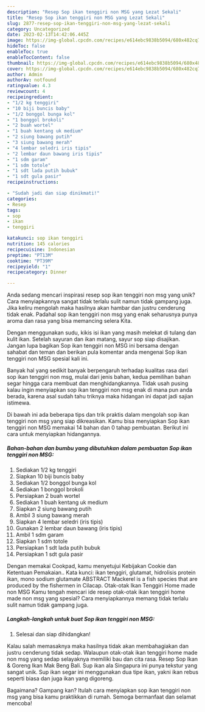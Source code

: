 ```yaml
---
description: "Resep Sop ikan tenggiri non MSG yang Lezat Sekali"
title: "Resep Sop ikan tenggiri non MSG yang Lezat Sekali"
slug: 2877-resep-sop-ikan-tenggiri-non-msg-yang-lezat-sekali
category: Uncategorized
date: 2023-02-13T14:42:06.445Z
image: https://img-global.cpcdn.com/recipes/e614ebc9838b5094/680x482cq70/sop-ikan-tenggiri-non-msg-foto-resep-utama.jpg
hideToc: false
enableToc: true
enableTocContent: false
thumbnail: https://img-global.cpcdn.com/recipes/e614ebc9838b5094/680x482cq70/sop-ikan-tenggiri-non-msg-foto-resep-utama.jpg
cover: https://img-global.cpcdn.com/recipes/e614ebc9838b5094/680x482cq70/sop-ikan-tenggiri-non-msg-foto-resep-utama.jpg
author: Admin
authorAv: notfound
ratingvalue: 4.3
reviewcount: 4
recipeingredient:
- "1/2 kg tenggiri"
- "10 biji buncis baby"
- "1/2 bonggol bunga kol"
- "1 bonggol brokoli"
- "2 buah wortel"
- "1 buah kentang uk medium"
- "2 siung bawang putih"
- "3 siung bawang merah"
- "4 lembar seledri iris tipis"
- "2 lembar daun bawang iris tipis"
- "1 sdm garam"
- "1 sdm totole"
- "1 sdt lada putih bubuk"
- "1 sdt gula pasir"
recipeinstructions:

- "Sudah jadi dan siap dinikmati!"
categories:
- Resep
tags:
- sop
- ikan
- tenggiri

katakunci: sop ikan tenggiri 
nutrition: 145 calories
recipecuisine: Indonesian
preptime: "PT13M"
cooktime: "PT39M"
recipeyield: "1"
recipecategory: Dinner

---
```





Anda sedang mencari inspirasi resep sop ikan tenggiri non msg yang unik? Cara menyiapkannya sangat tidak terlalu sulit namun tidak gampang juga. Jika keliru mengolah maka hasilnya akan hambar dan justru cenderung tidak enak. Padahal sop ikan tenggiri non msg yang enak seharusnya punya aroma dan rasa yang bisa memancing selera Kita.





Dengan menggunakan sudu, kikis isi ikan yang masih melekat di tulang dan kulit ikan. Setelah sayuran dan ikan matang, sayur sop siap disajikan. Jangan lupa bagikan Sop ikan tenggiri non MSG ini bersama dengan sahabat dan teman dan berikan pula komentar anda mengenai Sop ikan tenggiri non MSG spesial kali ini.

Banyak hal yang sedikit banyak berpengaruh terhadap kualitas rasa dari sop ikan tenggiri non msg, mulai dari jenis bahan, kedua pemilihan bahan segar hingga cara membuat dan menghidangkannya. Tidak usah pusing kalau ingin menyiapkan sop ikan tenggiri non msg enak di mana pun anda berada, karena asal sudah tahu triknya maka hidangan ini dapat jadi sajian istimewa.






Di bawah ini ada beberapa tips dan trik praktis dalam mengolah sop ikan tenggiri non msg yang siap dikreasikan. Kamu bisa menyiapkan Sop ikan tenggiri non MSG memakai 14 bahan dan 0 tahap pembuatan. Berikut ini cara untuk menyiapkan hidangannya.

<!--inarticleads1-->

##### Bahan-bahan dan bumbu yang dibutuhkan dalam pembuatan Sop ikan tenggiri non MSG:

1. Sediakan 1/2 kg tenggiri
1. Siapkan 10 biji buncis baby
1. Sediakan 1/2 bonggol bunga kol
1. Sediakan 1 bonggol brokoli
1. Persiapkan 2 buah wortel
1. Sediakan 1 buah kentang uk medium
1. Siapkan 2 siung bawang putih
1. Ambil 3 siung bawang merah
1. Siapkan 4 lembar seledri (iris tipis)
1. Gunakan 2 lembar daun bawang (iris tipis)
1. Ambil 1 sdm garam
1. Siapkan 1 sdm totole
1. Persiapkan 1 sdt lada putih bubuk
1. Persiapkan 1 sdt gula pasir


Dengan memakai Cookpad, kamu menyetujui Kebijakan Cookie dan Ketentuan Pemakaian.. Kata kunci: ikan tenggiri, glutamat, hidrolisis protein ikan, mono sodium glutamate ABSTRACT Mackerel is a fish species that are produced by the fishermen in Cilacap. Otak-otak Ikan Tenggiri Home made non MSG Kamu tengah mencari ide resep otak-otak ikan tenggiri home made non msg yang spesial? Cara menyiapkannya memang tidak terlalu sulit namun tidak gampang juga. 

<!--inarticleads2-->

##### Langkah-langkah untuk buat Sop ikan tenggiri non MSG:


1. Selesai dan siap dihidangkan!

Kalau salah memasaknya maka hasilnya tidak akan membahagiakan dan justru cenderung tidak sedap. Walaupun otak-otak ikan tenggiri home made non msg yang sedap selayaknya memiliki bau dan cita rasa. Resep Sop Ikan &amp; Goreng Ikan Mak Beng Bali. Sup ikan ala Singapura ini punya tekstur yang sangat unik. Sup ikan segar ini menggunakan dua tipe ikan, yakni ikan rebus seperti biasa dan juga ikan yang digoreng. 

Bagaimana? Gampang kan? Itulah cara menyiapkan sop ikan tenggiri non msg yang bisa kamu praktikkan di rumah. Semoga bermanfaat dan selamat mencoba!
